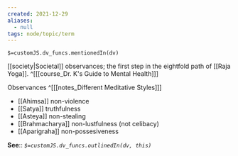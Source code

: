 ```yaml
---
created: 2021-12-29 
aliases:
  - null
tags: node/topic/term
---
```

`$=customJS.dv_funcs.mentionedIn(dv)`

[[society|Societal]] observances; the first step in the eightfold path of [[Raja Yoga]].
 ^[[[course_Dr. K's Guide to Mental Health]]]

Observances 
^[[[notes_Different Meditative Styles]]]
- [[Ahimsa]] non-violence
- [[Satya]] truthfulness
- [[Asteya]] non-stealing
- [[Brahmacharya]] non-lustfulness (not celibacy)
- [[Aparigraha]] non-possesiveness

**See**::
*`$=customJS.dv_funcs.outlinedIn(dv, this)`*